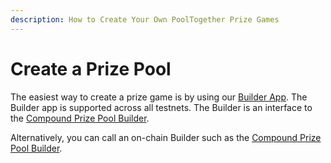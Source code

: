 ```yaml
---
description: How to Create Your Own PoolTogether Prize Games
---
```


# Create a Prize Pool

The easiest way to create a prize game is by using our [Builder App](https://builder.pooltogether.com).  The Builder app is supported across all testnets.  The Builder is an interface to the [Compound Prize Pool Builder](../protocol/builders/compound-prize-pool-builder.md).

Alternatively, you can call an on-chain Builder such as the [Compound Prize Pool Builder](../protocol/builders/compound-prize-pool-builder.md).

